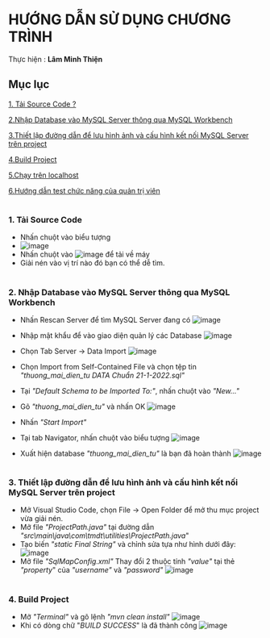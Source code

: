 # HƯỚNG DẪN SỬ DỤNG CHƯƠNG TRÌNH

Thực hiện : **Lâm Minh Thiện**
## Mục lục
[1. Tải Source Code ?](#download)

[2.Nhập Database vào MySQL Server thông qua MySQL Workbench ](#import_sql)

[3.Thiết lập đường dẫn để lưu hình ảnh và cấu hình kết nối MySQL Server trên project ](#config)

[4.Build Project](#buildProject)

[5.Chạy trên localhost](#run_on_tomcat)

[6.Hướng dẫn test chức năng của quản trị viên](#admin_guide)


<a name = "download"></a>
#
### 1. Tải Source Code
- Nhấn chuột vào biểu tượng 
- ![image](https://user-images.githubusercontent.com/31031585/150507286-ba76a9a5-37cf-42dd-9682-4fc8f3683944.png)
- Nhấn chuột vào ![image](https://user-images.githubusercontent.com/31031585/150507386-37c1cca1-f340-4551-854c-62edbd904993.png) để tải về máy
- Giải nén vào vị trí nào đó bạn có thể dễ tìm.

#
<a name = "import_sql"></a>
### 2. Nhập Database vào MySQL Server thông qua MySQL Workbench
- Nhấn Rescan Server để tìm MySQL Server đang có 
![image](https://user-images.githubusercontent.com/31031585/150508757-9f7e6f43-6e7e-471d-afcc-eb4058553008.png)
- Nhập mật khẩu để vào giao diện quản lý các Database 
![image](https://user-images.githubusercontent.com/31031585/150508905-3e08e999-6aa7-4b38-b1d8-758f30a97eaf.png)
- Chọn Tab Server -> Data Import 
![image](https://user-images.githubusercontent.com/31031585/150509036-763adcb9-36bc-46f5-81fb-cdc39cb62b49.png)
- Chọn Import from Self-Contained File và chọn tệp tin *"thuong_mai_dien_tu DATA Chuẩn 21-1-2022.sql"*
- Tại *"Default Schema to be Imported To:"*, nhấn chuột vào *"New..."*
- Gõ *"thuong_mai_dien_tu"* và nhấn OK
![image](https://user-images.githubusercontent.com/31031585/150510441-5ac90501-952d-4a18-9296-6c4156d5eb1f.png)

- Nhấn *"Start Import"*
- Tại tab Navigator, nhấn chuột vào biểu tượng ![image](https://user-images.githubusercontent.com/31031585/150509982-34d39d9d-88fc-41e1-9b66-d200aafffc86.png)
- Xuất hiện database *"thuong_mai_dien_tu"* là bạn đã hoàn thành
 ![image](https://user-images.githubusercontent.com/31031585/150510603-2f2aca5b-b59f-4777-b7e4-ba647f1c9995.png)
 
 
 #
<a name = "config"></a>
### 3. Thiết lập đường dẫn để lưu hình ảnh và cấu hình kết nối MySQL Server trên project
- Mở Visual Studio Code, chọn File -> Open Folder để mở thu mục project vừa giải nén.
- Mở file *"ProjectPath.java"* tại đường dẫn *"src\main\java\com\tmdt\utilities\ProjectPath.java*"
- Tạo biến *"static Final String"* và chỉnh sửa tựa như hình dưới đây:
![image](https://user-images.githubusercontent.com/31031585/150512639-30536628-bc48-4af7-b4ce-b3d1f04da423.png)
- Mở file *"SqlMapConfig.xml"* Thay đổi 2 thuộc tính *"value"* tại thẻ *"property*" của *"username"* và *"password"* 
![image](https://user-images.githubusercontent.com/31031585/150513274-44799d15-34e4-45f3-a259-62cde22b0ade.png)


#
<a name = "buildProject"></a>
### 4. Build Project
- Mở *"Terminal"* và gõ lệnh *"mvn clean install"*
![image](https://user-images.githubusercontent.com/31031585/150513815-f482560f-43b6-4051-96b5-83d6a0d5ac4e.png)
- Khi có dòng chữ "*BUILD SUCCESS*" là đã thành công
![image](https://user-images.githubusercontent.com/31031585/150513899-dddf4c9f-e50f-4b9c-99e0-3309f914836e.png)







